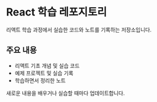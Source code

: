 # React 학습 레포지토리

리액트 학습 과정에서 실습한 코드와 노트를 기록하는 저장소입니다.

## 주요 내용

- 리액트 기초 개념 및 실습 코드
- 예제 프로젝트 및 실습 기록
- 학습하면서 정리한 노트

새로운 내용을 배우거나 실습할 때마다 업데이트합니다.
